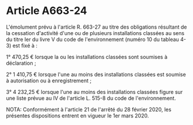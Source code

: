 # Article A663-24

L'émolument prévu à l'article R. 663-27 au titre des obligations résultant de la cessation d'activité d'une ou de plusieurs installations classées au sens du titre Ier du livre V du code de l'environnement (numéro 10 du tableau 4-3) est fixé à :

1° 470,25 € lorsque la ou les installations classées sont soumises à déclaration ;

2° 1 410,75 € lorsque l'une au moins des installations classées est soumise à autorisation ou à enregistrement ;

3° 4 232,25 € lorsque l'une au moins des installations classées figure sur une liste prévue au IV de l'article L. 515-8 du code de l'environnement.

NOTA:
Conformément à l'article 21 de l'arrêté du 28 février 2020, les présentes dispositions entrent en vigueur le 1er mars 2020.
